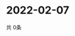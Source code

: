 # 2022-02-07
  共 0条

  <!-- BEGIN -->
  <!-- 最后更新时间Mon Feb 07 2022 02:19:58 GMT+0000 (Coordinated Universal Time) -->
  
  <!-- END -->
  
  